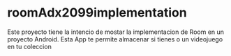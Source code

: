 # roomAdx2099implementation

Este proyecto tiene la intencio de mostar la implementacion de Room en un proyecto Android. Esta App te permite almacenar si tienes o un videojuego en tu coleccion 

